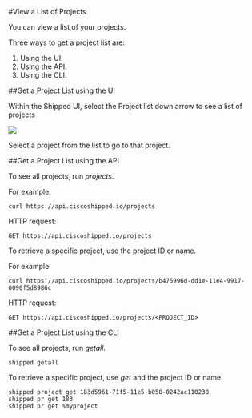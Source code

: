 #View a List of Projects

You can view a list of your projects.


Three ways to get a project list are:

1. Using the UI.
2. Using the API.
3. Using the CLI.



##Get a Project List using the UI

Within the Shipped UI, select the Project list down arrow to see a list of projects

<img src="get-project-list.png">

Select a project from the list to go to that project.


##Get a Project List using the API

To see all projects, run *projects*.

For example:

	curl https://api.ciscoshipped.io/projects
	
HTTP request: 

	GET https://api.ciscoshipped.io/projects

To retrieve a specific project, use the project ID or name.

For example:

	curl https://api.ciscoshipped.io/projects/b475996d-dd1e-11e4-9917-0090f5d8986c

HTTP request:

	GET https://api.ciscoshipped.io/projects/<PROJECT_ID>




##Get a Project List  using the CLI

To see all projects, run *getall*.

	shipped getall


To retrieve a specific project, use *get* and the project ID or name.

	shipped project get 183d5961-71f5-11e5-b058-0242ac110238
	shipped pr get 183
	shipped pr get %myproject


